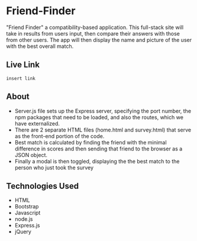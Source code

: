 # Friend-Finder
"Friend Finder" a compatibility-based application. This full-stack site will take in results from users input, then compare their answers with those from other users. The app will then display the name and picture of the user with the best overall match.

## Live Link
```
insert link
```

## About
- Server.js file sets up the Express server, specifying the port number, the npm packages that need to be loaded, and also the routes, which we have externalized.
- There are 2 separate HTML files (home.html and survey.html) that serve as the front-end portion of the code.
- Best match is calculated by finding the friend with the minimal difference in scores and then sending that friend to the browser as a JSON object.
- Finally a modal is then toggled, displaying the the best match to the person who just took the survey

## Technologies Used 
- HTML
- Bootstrap
- Javascript
- node.js
- Express.js
- jQuery

